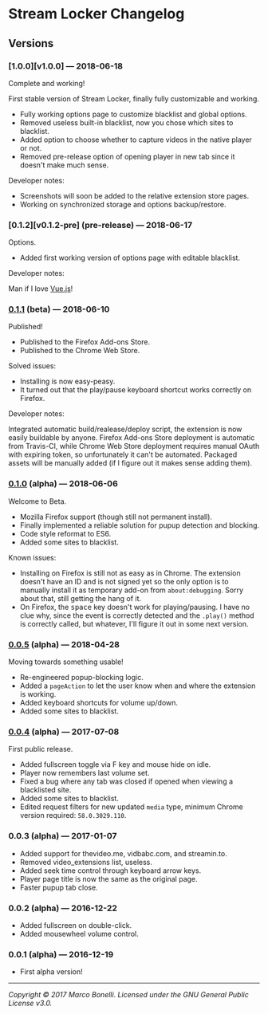 Stream Locker Changelog
=======================

Versions
--------

### [1.0.0][v1.0.0] — 2018-06-18

Complete and working!

First stable version of Stream Locker, finally fully customizable and working.

 - Fully working options page to customize blacklist and global options.
 - Removed useless built-in blacklist, now you chose which sites to blacklist.
 - Added option to choose whether to capture videos in the native player or not.
 - Removed pre-release option of opening player in new tab since it doesn't make much sense.

Developer notes:

 - Screenshots will soon be added to the relative extension store pages.
 - Working on synchronized storage and options backup/restore.

### [0.1.2][v0.1.2-pre] (pre-release) — 2018-06-17

Options.

 - Added first working version of options page with editable blacklist.

Developer notes:

Man if I love [Vue.js](https://vuejs.org/)!

### [0.1.1][v0.1.1-beta] (beta) — 2018-06-10

Published!

 - Published to the Firefox Add-ons Store.
 - Published to the Chrome Web Store.

Solved issues:

 - Installing is now easy-peasy.
 - It turned out that the play/pause keyboard shortcut works correctly on Firefox.

Developer notes:

Integrated automatic build/realease/deploy script, the extension is now easily buildable by anyone. Firefox Add-ons Store deployment is automatic from Travis-CI, while Chrome Web Store deployment requires manual OAuth with expiring token, so unfortunately it can't be automated. Packaged assets will be manually added (if I figure out it makes sense adding them).

### [0.1.0][v0.1.0] (alpha) — 2018-06-06

Welcome to Beta.

 - Mozilla Firefox support (though still not permanent install).
 - Finally implemented a reliable solution for pupup detection and blocking.
 - Code style reformat to ES6.
 - Added some sites to blacklist.

Known issues:

 - Installing on Firefox is still not as easy as in Chrome. The extension doesn't have an ID and is not signed yet so the only option is to manually install it as temporary add-on from `about:debugging`. Sorry about that, still getting the hang of it.
 - On Firefox, the <kbd>space</kbd> key doesn't work for playing/pausing. I have no clue why, since the event is correctly detected and the `.play()` method is correctly called, but whatever, I'll figure it out in some next version.

### [0.0.5][v0.0.5] (alpha) — 2018-04-28

Moving towards something usable!

 - Re-engineered popup-blocking logic.
 - Added a `pageAction` to let the user know when and where the extension is working.
 - Added keyboard shortcuts for volume up/down.
 - Added some sites to blacklist.

### [0.0.4][v0.0.4] (alpha) — 2017-07-08

First public release.

 - Added fullscreen toggle via F key and mouse hide on idle.
 - Player now remembers last volume set.
 - Fixed a bug where any tab was closed if opened when viewing a blacklisted site.
 - Added some sites to blacklist.
 - Edited request filters for new updated `media` type, minimum Chrome version required: `58.0.3029.110`.

### 0.0.3 (alpha) — 2017-01-07

 - Added support for thevideo.me, vidbabc.com, and streamin.to.
 - Removed video_extensions list, useless.
 - Added seek time control through keyboard arrow keys.
 - Player page title is now the same as the original page.
 - Faster pupup tab close.

### 0.0.2 (alpha) — 2016-12-22

 - Added fullscreen on double-click.
 - Added mousewheel volume control.

### 0.0.1 (alpha) — 2016-12-19

 - First alpha version!

------------------------------------------------------------------------------------------
*Copyright &copy; 2017 Marco Bonelli. Licensed under the GNU General Public License v3.0.*

 [v0.1.1-beta]: https://github.com/mebeim/stream-locker/releases/tag/v0.1.1-beta
 [v0.1.0]: https://github.com/mebeim/stream-locker/releases/tag/v0.1.0
 [v0.0.5]: https://github.com/mebeim/stream-locker/releases/tag/v0.0.5
 [v0.0.4]: https://github.com/mebeim/stream-locker/releases/tag/v0.0.4
